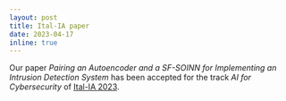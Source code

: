 ```yaml
---
layout: post
title: Ital-IA paper
date: 2023-04-17
inline: true
---
```

Our paper *Pairing an Autoencoder and a SF-SOINN for Implementing an Intrusion Detection System* has been accepted for the track *AI for Cybersecurity* of [Ital-IA 2023](https://www.ital-ia2023.it/workshop/ai-per-cybersecurity).
